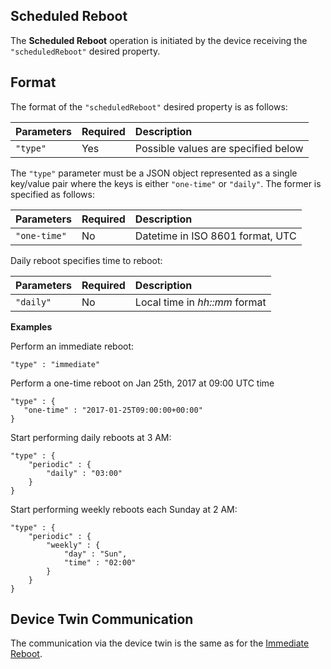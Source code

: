 ## Scheduled Reboot

The **Scheduled Reboot** operation is initiated by the device receiving the `"scheduledReboot"` desired property.

## Format
The format of the `"scheduledReboot"` desired property is as follows:

| Parameters    | Required | Description                         |
| ------------- |----------|:------------------------------------|
| `"type"`      | Yes      | Possible values are specified below |

The `"type"` parameter must be a JSON object represented as a single key/value pair
where the keys is either `"one-time"` or `"daily"`. The former is specified as follows:

| Parameters    | Required | Description             |
| ------------- |----------|:------------------------|
| `"one-time"`  | No       | Datetime in ISO 8601 format, UTC |

Daily reboot specifies time to reboot:

| Parameters    | Required | Description             |
| ------------- |----------|:------------------------|
| `"daily"`     | No       | Local time in *hh::mm* format |

**Examples**

Perform an immediate reboot:

```
"type" : "immediate"
```

Perform a one-time reboot on Jan 25th, 2017 at 09:00 UTC time

```
"type" : {
   "one-time" : "2017-01-25T09:00:00+00:00"
}
```
Start performing daily reboots at 3 AM:

```
"type" : {
    "periodic" : {
        "daily" : "03:00"
    }
}
```

Start performing weekly reboots each Sunday at 2 AM:

```
"type" : {
    "periodic" : {
        "weekly" : {
            "day" : "Sun",
            "time" : "02:00"
        }
    }
}
```

## Device Twin Communication

The communication via the device twin is the same as for the 
[Immediate Reboot](immediate-reboot.md).
